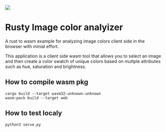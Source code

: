 ![](https://github.com/rusty-image-color-analyzer/rusty-image-color-analyzer.github.io/blob/web/rusty.webp)

# Rusty Image color analyizer
A rust to wasm example for analyzing image colors client side in the browser with minial effort. 

This application is a client side wasm tool that allows you to select an image and then create a color swatch of unique colors based on multple attributes such as hue, saturation and brightness. 

## How to compile wasm pkg
```
cargo build --target wasm32-unknown-unknown
wasm-pack build --target web 
```
## How to test localy
```
python3 serve.py
```

